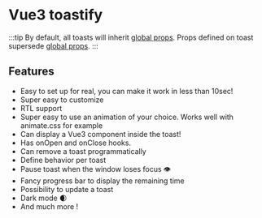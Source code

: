 # Vue3 toastify

:::tip
By default, all toasts will inherit [global props](../api/container). Props defined on toast supersede [global props](../api/container).
:::

## Features

- Easy to set up for real, you can make it work in less than 10sec!
- Super easy to customize
- RTL support
- Super easy to use an animation of your choice. Works well with animate.css for example
- Can display a Vue3 component inside the toast!
- Has onOpen and onClose hooks.
- Can remove a toast programmatically
- Define behavior per toast
- Pause toast when the window loses focus 👁
- Fancy progress bar to display the remaining time
- Possibility to update a toast
- Dark mode 🌒
- And much more !
